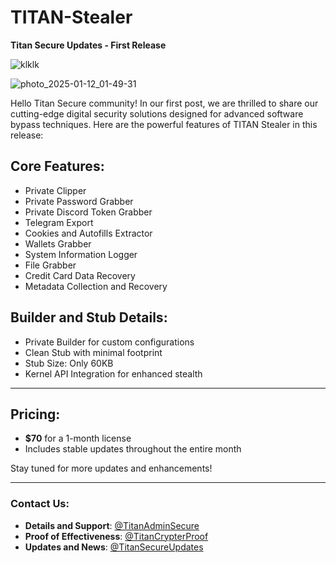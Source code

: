 # TITAN-Stealer
**Titan Secure Updates - First Release**

![klklk](https://github.com/user-attachments/assets/40592fad-4e32-4824-b428-029253f0df55)


![photo_2025-01-12_01-49-31](https://github.com/user-attachments/assets/0de1cd3e-e16e-464f-b1b0-738fd0ca858f)


Hello Titan Secure community! In our first post, we are thrilled to share our cutting-edge digital security solutions designed for advanced software bypass techniques. Here are the powerful features of TITAN Stealer in this release:

## Core Features:
- Private Clipper
- Private Password Grabber
- Private Discord Token Grabber
- Telegram Export
- Cookies and Autofills Extractor
- Wallets Grabber
- System Information Logger
- File Grabber
- Credit Card Data Recovery
- Metadata Collection and Recovery

## Builder and Stub Details:
- Private Builder for custom configurations
- Clean Stub with minimal footprint
- Stub Size: Only 60KB
- Kernel API Integration for enhanced stealth

---

## Pricing:
- **$70** for a 1-month license  
- Includes stable updates throughout the entire month  

Stay tuned for more updates and enhancements!

---

### Contact Us:
- **Details and Support**: [@TitanAdminSecure](https://t.me/TitanAdminSecure)  
- **Proof of Effectiveness**: [@TitanCrypterProof](https://t.me/TitanCrypterProof)  
- **Updates and News**: [@TitanSecureUpdates](https://t.me/TitanSecureUpdates)  
